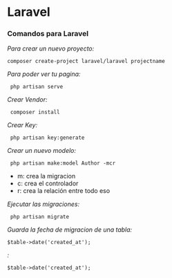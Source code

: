 # Laravel

### Comandos para Laravel

_Para crear un nuevo proyecto:_
```
composer create-project laravel/laravel projectname
```

_Para poder ver tu pagina:_
```
 php artisan serve
```

_Crear Vendor:_
```
 composer install
```

_Crear Key:_
```
 php artisan key:generate
```

_Crear un nuevo modelo:_
```
 php artisan make:model Author -mcr
```
- m: crea la migracion
- c: crea el controlador
- r: crea la relación entre todo eso

_Ejecutar las migraciones:_
```
 php artisan migrate
```

_Guarda la fecha de migracion de una tabla:_
```
$table->date('created_at');
```

_:_
```
$table->date('created_at');
```
